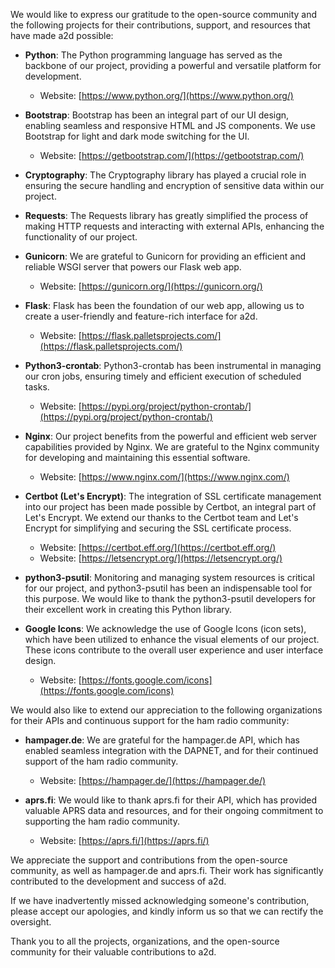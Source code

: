 We would like to express our gratitude to the open-source community and the
following projects for their contributions, support, and resources that have
made a2d possible:

- **Python**: The Python programming language has served as the backbone of our
  project, providing a powerful and versatile platform for development.
  - Website: [https://www.python.org/](https://www.python.org/)

- **Bootstrap**: Bootstrap has been an integral part of our UI design, enabling
  seamless and responsive HTML and JS components. We use Bootstrap for light and
  dark mode switching for the UI.
  - Website: [https://getbootstrap.com/](https://getbootstrap.com/)

- **Cryptography**: The Cryptography library has played a crucial role in
  ensuring the secure handling and encryption of sensitive data within our
  project.

- **Requests**: The Requests library has greatly simplified the process of
  making HTTP requests and interacting with external APIs, enhancing the
  functionality of our project.

- **Gunicorn**: We are grateful to Gunicorn for providing an efficient and
  reliable WSGI server that powers our Flask web app.
  - Website: [https://gunicorn.org/](https://gunicorn.org/)

- **Flask**: Flask has been the foundation of our web app, allowing us to create
  a user-friendly and feature-rich interface for a2d.
  - Website:
    [https://flask.palletsprojects.com/](https://flask.palletsprojects.com/)

- **Python3-crontab**: Python3-crontab has been instrumental in managing our
  cron jobs, ensuring timely and efficient execution of scheduled tasks.
  - Website:
    [https://pypi.org/project/python-crontab/](https://pypi.org/project/python-crontab/)

- **Nginx**: Our project benefits from the powerful and efficient web server
  capabilities provided by Nginx. We are grateful to the Nginx community for
  developing and maintaining this essential software.
  - Website: [https://www.nginx.com/](https://www.nginx.com/)

- **Certbot (Let's Encrypt)**: The integration of SSL certificate management
  into our project has been made possible by Certbot, an integral part of Let's
  Encrypt. We extend our thanks to the Certbot team and Let's Encrypt for
  simplifying and securing the SSL certificate process.
  - Website: [https://certbot.eff.org/](https://certbot.eff.org/)
  - Website: [https://letsencrypt.org/](https://letsencrypt.org/)

- **python3-psutil**: Monitoring and managing system resources is critical for
  our project, and python3-psutil has been an indispensable tool for this
  purpose. We would like to thank the python3-psutil developers for their
  excellent work in creating this Python library.

- **Google Icons**: We acknowledge the use of Google Icons (icon sets), which
  have been utilized to enhance the visual elements of our project. These icons
  contribute to the overall user experience and user interface design.
  - Website: [https://fonts.google.com/icons](https://fonts.google.com/icons)

We would also like to extend our appreciation to the following organizations for
their APIs and continuous support for the ham radio community:

- **hampager.de**: We are grateful for the hampager.de API, which has enabled
  seamless integration with the DAPNET, and for their continued support of the
  ham radio community.
  - Website: [https://hampager.de/](https://hampager.de/)

- **aprs.fi**: We would like to thank aprs.fi for their API, which has provided
  valuable APRS data and resources, and for their ongoing commitment to
  supporting the ham radio community.
  - Website: [https://aprs.fi/](https://aprs.fi/)

We appreciate the support and contributions from the open-source community, as
well as hampager.de and aprs.fi. Their work has significantly contributed to the
development and success of a2d.

If we have inadvertently missed acknowledging someone's contribution, please
accept our apologies, and kindly inform us so that we can rectify the oversight.

Thank you to all the projects, organizations, and the open-source community for
their valuable contributions to a2d.